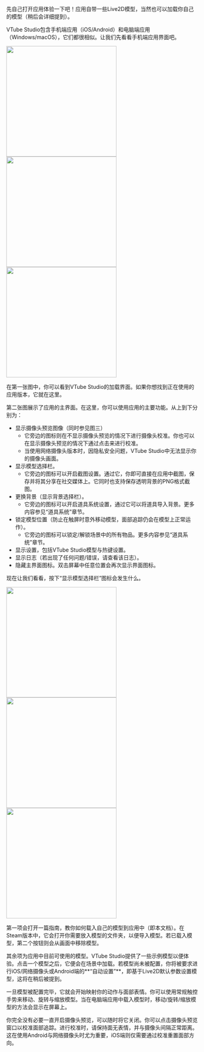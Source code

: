 先自己打开应用体验一下吧！应用自带一些Live2D模型，当然也可以加载你自己的模型（稍后会详细提到）。

VTube Studio包含手机端应用（iOS/Android）和电脑端应用（Windows/macOS），它们都很相似。让我们先看看手机端应用界面吧。

<p float="left">
  <img src="https://raw.githubusercontent.com/wiki/DenchiSoft/VTubeStudio/img/main_1.jpg" width="290" /> 
  <img src="https://raw.githubusercontent.com/wiki/DenchiSoft/VTubeStudio/img/main_2.jpg" width="290" /> 
  <img src="https://raw.githubusercontent.com/wiki/DenchiSoft/VTubeStudio/img/main_3.jpg" width="290" /> 
</p>

在第一张图中，你可以看到VTube Studio的加载界面。如果你想找到正在使用的应用版本，它就在这里。

第二张图展示了应用的主界面。在这里，你可以使用应用的主要功能。从上到下分别为：

* 显示摄像头预览图像（同时参见图三）
  * 它旁边的图标则在不显示摄像头预览的情况下进行摄像头校准。你也可以在显示摄像头预览的情况下通过点击来进行校准。
  * 当使用网络摄像头版本时，因隐私安全问题，VTube Studio中无法显示你的摄像头画面。
* 显示模型选择栏。
  * 它旁边的图标可以开启截图设置。通过它，你即可直接在应用中截图，保存并将其分享在社交媒体上。它同时也支持保存透明背景的PNG格式截图。
* 更换背景（显示背景选择栏）。
  * 它旁边的图标可以开启道具系统设置，通过它可以将道具导入背景。更多内容参见“道具系统”章节。 
* 锁定模型位置（防止在触屏时意外移动模型，面部追踪仍会在模型上正常运作）。
  * 它旁边的图标可以锁定/解锁场景中的所有物品。更多内容参见“道具系统”章节。
* 显示设置，包括VTube Studio模型与热键设置。
* 显示日志（若出现了任何问题/错误，请查看该日志）。
* 隐藏主界面图标。双击屏幕中任意位置会再次显示界面图标。

现在让我们看看，按下“显示模型选择栏”图标会发生什么。

<p float="left">
  <img src="https://raw.githubusercontent.com/wiki/DenchiSoft/VTubeStudio/img/load_model_1.jpg" width="290" /> 
  <img src="https://raw.githubusercontent.com/wiki/DenchiSoft/VTubeStudio/img/load_model_2.jpg" width="290" /> 
  <img src="https://raw.githubusercontent.com/wiki/DenchiSoft/VTubeStudio/img/load_model_3.jpg" width="290" /> 
</p>

第一项会打开一篇指南，教你如何载入自己的模型到应用中（即本文档）。在Steam版本中，它会打开你需要放入模型的文件夹，以便导入模型。若已载入模型，第二个按钮则会从画面中移除模型。 

其余项为应用中目前可使用的模型。VTube Studio提供了一些示例模型以便体验。点击一个模型之后，它便会在场景中加载。若模型尚未被配置，你将被要求进行iOS/网络摄像头或Android端的**“自动设置”**，即基于Live2D默认参数设置模型，这将在稍后被提到。 

一旦模型被配置完毕，它就会开始映射你的动作与面部表情。你可以使用常规触控手势来移动、旋转与缩放模型。当在电脑端应用中载入模型时，移动/旋转/缩放模型的方法会显示在屏幕上。

你完全没有必要一直开启摄像头预览，可以随时将它关闭。你可以点击摄像头预览窗口以校准面部追踪。进行校准时，请保持面无表情，并与摄像头间隔正常距离。这在使用Android与网络摄像头时尤为重要，iOS端则仅需要通过校准重置面部方向。